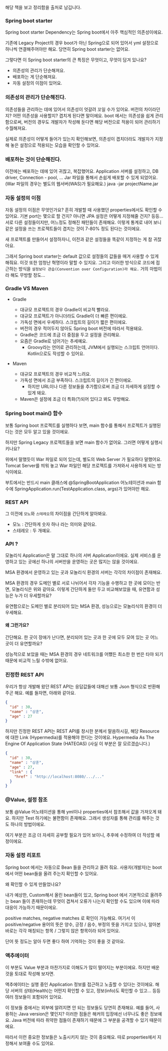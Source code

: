 해당 책을 보고 정리함을 출처로 남깁니다.
### Spring boot starter
Spring boot starter Dependency는 Spring boot에서 아주 핵심적인 의존성이에요.

기존에 Legacy Project의 경우 boot가 아닌 Spring으로 되어 있어서 yml 설정으로 하나씩 연결해주어야만 해요. 당연히 Spring boot starter는 없어요.

그렇다면 이 Spring boot starter의 큰 특징은 무엇이고, 무엇이 담겨 있나요?

- 의존성의 관리가 단순해져요.
- 배포하는 게 단순해져요.
- 자동 설정의 이점이 있어요.

### 의존성의 관리가 단순해진다.
의존성들을 관리하는 데에 있어서 의존성이 엇갈려 꼬일 수가 있어요. 버전의 차이라던지? 어떤 의존성을 사용할지?
겹치게 된다면 말이에요. boot 에서는 의존성을 쉽게 관리함으로써, 버전의 경우도 개발자가 작성해 둔다면 해당 버전으로 적용이 되어 관리하기 수월해져요.

실제로 의존성이 어떻게 들어가 있는지 확인해보면, 의존성이 겹치더라도 개발자가 지정해 놓은 설정으로 적용되는 모습을 확인할 수 있어요.

### 배포하는 것이 단순해진다.
이전에는 배포하는 데에 있어 귀찮고, 복잡했어요.
Application 서버를 설정하고, DB driver, Connection - pool, ... Jar 파일을 통해서 손쉽게 배포할 수 있게 되었어요. (War 파일의 경우는 별도의 웹서버(WAS)가 필요해요.)
java -jar projectName.jar
### 자동 설정의 이점
자동 설정의 이점은 무엇인가요? 흔히 개발할 때 사용했던 properties에서도 확인할 수 있어요.
기본 port는 몇으로 할 건지? 아니면 JPA 설정은 어떻게 지정해줄 건지? 등등... 서로 다른 설정들이지만, 어느정도 정해진 패턴들이 존재해요.
이렇게 통계로 내어 보니 같은 설정을 쓰는 프로젝트들이 겹치는 것이 7-80% 정도 된다는 것이에요.

새 프로젝트를 만들어서 설정하자니, 이전과 같은 설정들을 똑같이 지정하는 게 참 귀찮아요.

그래서 Spring boot starter는 default 값으로 설정들의 값들을 매겨 사용할 수 있게 해줘요. 이것 또한 엄청난 혁명이라 말할 수 있지요.
그리고 이러한 방식으로 코드에 접근하는 방식을 `설정보다 관습(Convention over Configuration)라 해요.`
거의 마법이라 해도 무방할 정도...

### Gradle VS Maven
- Gradle
  - 대규모 프로젝트의 경우 Gradle이 비교적 빨라요.
  - 대규모 프로젝트가 아니더라도 Gradle이 더 빠른 편이에요.
  - 가독성 면에서 우세하다. 스크립트의 길이가 짧은 편이에요.
  - 버전의 경우 적어두지 않아도 Spring boot 버전에 따라서 적용돼요.
  - Gradle은 코드에 조금 더 중점을 두고 설정을 관리해요.
  - 요즘은 Gradle로 넘어가는 추세예요.
    - Groovy라는 언어로 관리하는데, JVM에서 실행되는 스크립트 언어이다. Kotlin으로도 작성할 수 있어요.

- Maven
  - 대규모 프로젝트의 경우 비교적 느려요.
  - 가독성 면에서 조금 부족하다. 스크립트의 길이가 긴 편이에요.
    - 하지만 URL이나 다른 정보들을 추가함으로써 조금 더 자세하게 설정할 수 있게 돼요.
  - Maven은 설정에 조금 더 특화(?)되어 있다고 봐도 무방해요.

### Spring boot main() 함수
보통 Spring boot 프로젝트를 실행하다 보면, main 함수를 통해서 프로젝트가 실행된다는 것은 모두 알고 있을 것이에요.

하지만 Spring Legacy 프로젝트들을 보면 main 함수가 없어요. 그러면 어떻게 실행시키나요?

위에서 말했듯이 War 파일로 되어 있는데, 별도의 Web Server 가 필요하다 말했어요. Tomcat Server를 띄워 놓고 War 파일인 해당 프로젝트를 가져와서 사용하게 되는 방식이에요.

부트에서는 반드시 main 클래스에 @SpringBootApplication 어노테이션과 main 함수에 SpringApplication.run(TestApplication.class, args)가 있어야만 해요.

### REST API
그 이전에 `모노`와 `스테레오`의 차이점을 간단하게 알아봐요.
- 모노 : 간단하게 숫자 하나 라는 의미와 같아요.
- 스테레오 : 두 개예요.

### API ?
모놀리식 Application은 말 그대로 하나의 서버 Application이에요. 실제 서비스를 운영하고 있는 곳에선 하나의 서버만을 운영하는 곳은 많지는 않을 것이에요.

MSA 환경에서 운영하고 있는 곳과 모놀리식 환경의 서버는 각각의 차이점이 존재해요.

MSA 환경의 경우 도메인 별로 서로 나뉘어서 각자 기능을 수행하고 한 곳에 모이는 반면, 모놀리식은 위와 같아요.
이렇게 간단하게 둘만 두고 비교해보았을 때, 유연함과 성능은 누가 더 우세할까요?

유연함으로는 도메인 별로 분리되어 있는 MSA 환경, 성능으로는 모놀리식의 환경이 더 우세해요.

#### 왜 그런가요?

간단해요. 한 곳이 장애가 난다면, 분리되어 있는 곳과 한 곳에 모두 모여 있는 곳 어느 곳이 더 유연할까요?

성능적으로 보았을 때는 MSA 환경의 경우 네트워크를 어쨌든 최소한 한 번은 타야 되기 때문에 비교적 느릴 수밖에 없어요.

### 진정한 REST API
우리가 항상 개발해 왔던 REST API는 응답값들에 대해선 보통 Json 형식으로 반환해주곤 해요.
예를 들자면, 아래와 같아요.
```json
{
  "id" : 30,
  "name" : "상훈",
  "age" : 27
}
```

하지만 진정한 REST API는 REST API를 창시한 분께서 말씀하시길, 해당 Resource 에 대한 Link (Hypermedia)를 적용해야 한다는 것이에요.
Hypermedia As The Engine Of Application State (HATEOAS)
(사실 이 부분은 잘 모르겠습니다.)
```json
{
  "id" : 30,
  "name" : "상훈",
  "age" : 27,
  "link" : {
    "href" : "http://localhost:8080/.../..."
  }
}
```
### @Value, 설정 참조
보통 @Value 어노테이션을 통해 yml이나 properties에서 참조해서 값을 가져오게 돼요. 하지만 Test 하기에는 불편함이 존재해요. 그래서 생성자를 통해 관리를 해주는 것도 하나의 방법이에요.

여기 부분은 조금 더 자세히 공부할 필요가 있어 보이니, 추후에 수정하여 더 작성할 예정이에요.

### 자동 설정 리포트
Spring boot 에서는 자동으로 Bean 들을 관리하고 올려 줘요. 사용자(개발자)는 boot에서 어떤 bean들을 올려 주는지 확인할 수 있어요.

왜 확인할 수 있게 만들었나요?

내가 예상한, Custom해서 올린 bean들이 있고, Spring boot 에서 기본적으로 올려주는 bean 들이 존재하는데
무엇이 겹쳐서 오류가 나는지 확인할 수도 있으며 이에 따라 대응이 가능하기 때문이에요.

positive matches, negative matches 로 확인이 가능해요. 여기서 이 positive/negative 용어의 뜻은
양수, 긍정 / 음수, 부정의 뜻을 가지고 있으나, 알아본 바로는 각각 매칭되는 항목 / 그렇지 않은 항목이라 되어 있어요.

단어 뜻 정도는 알아 두면 좋다 하여 기억하는 것이 좋을 것 같아요.

### 액추에이터
이 부분도 Value 부분과 마찬가지로 이해도가 많이 떨어지는 부분이에요. 하지만 배운 것을 토대로 작성해 보자면.

액추에이터는 실행 중인 Application 정보를 접근하고 노출할 수 있다는 것이에요.
해당 서버의 상태(Health)는 어떤지 확인할 수 있고, 정보(info)도 확인할 수 있고... 등등 여러 정보들이 포함되어 있어요.

이 정보들 중에서는 외부에 알려지면 안 되는 정보들도 당연히 존재해요. 예를 들어, 사용하는 Java version은 몇인지?
이러한 점들은 해커의 입장에선 너무나도 좋은 정보예요. Java 버전에 따라 취약한 점들이 존재하기 때문에 그 부분을 공격할 수 있기 때문이에요.

따라서 이런 중요한 정보들은 노출시키지 않는 것이 중요해요. 따로 properties에서 지정해서 보여줄 수도 있어요.